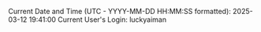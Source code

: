 Current Date and Time (UTC - YYYY-MM-DD HH:MM:SS formatted): 2025-03-12 19:41:00
Current User's Login: luckyaiman
